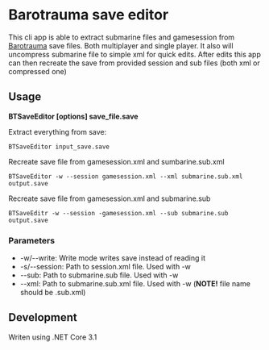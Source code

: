 # Barotrauma save editor

This cli app is able to extract submarine files and gamesession from [Barotrauma](https://store.steampowered.com/app/602960/Barotrauma/) save files. Both multiplayer and single player. It also will uncompress submarine file to simple xml for quick edits. After edits this app can then recreate the save from provided session and sub files (both xml or compressed one)

## Usage
**BTSaveEditor [options] save_file.save**

Extract everything from save:

    BTSaveEditor input_save.save

Recreate save file from gamesession.xml and sumbarine.sub.xml

    BTSaveEditor -w --session gamesession.xml --xml submarine.sub.xml output.save

Recreate save file from gamesession.xml and submarine.sub

    BTSaveEditr -w --session -gamesession.xml --sub submarine.sub output.save

### Parameters

 - -w/--write: Write mode writes save instead of reading it
 - -s/--session: Path to session.xml file. Used with -w
 - --sub: Path to submarine.sub file. Used with -w
 - --xml: Path to submarine.sub.xml file. Used with -w (**NOTE!** file name should be .sub.xml)

## Development
Writen using .NET Core 3.1
